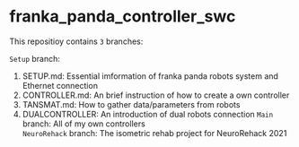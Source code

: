 # franka_panda_controller_swc

This repositioy contains `3` branches:

`Setup` branch:
  1. SETUP.md: Essential imformation of franka panda robots system and Ethernet connection
  2. CONTROLLER.md: An brief instruction of how to create a own controller
  3. TANSMAT.md: How to gather data/parameters from robots
  4. DUALCONTROLLER: An introduction of dual robots connection 
`Main` branch: All of my own controllers  
`NeuroRehack` branch: The isometric rehab project for NeuroRehack 2021   




